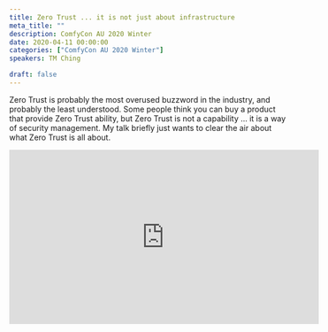 ```yaml
---
title: Zero Trust ... it is not just about infrastructure
meta_title: ""
description: ComfyCon AU 2020 Winter
date: 2020-04-11 00:00:00
categories: ["ComfyCon AU 2020 Winter"]
speakers: TM Ching

draft: false
---
```

Zero Trust is probably the most overused buzzword in the industry, and probably the least understood. Some people think you can buy a product that provide Zero Trust ability, but Zero Trust is not a capability ... it is a way of security management. My talk briefly just wants to clear the air about what Zero Trust is all about.

<iframe width="560" height="315" src="https://www.youtube.com/embed/Yg_EKCF0ps4?si=6HVrg8KoeXBPP1YG" title="YouTube video player" frameborder="0" allow="accelerometer; autoplay; clipboard-write; encrypted-media; gyroscope; picture-in-picture; web-share" allowfullscreen></iframe>